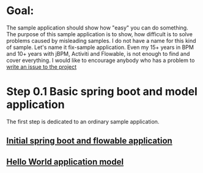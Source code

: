
# Goal:
The sample application should show how "easy" you can do something. The purpose of this sample application is to show,
how difficult is to solve problems caused by misleading samples. I do not have a name for this kind of sample. 
Let's name it fix-sample application.
Even my 15+ years in BPM and 10+ years with jBPM, Activiti and Flowable, is not enough to find and cover everything. 
I would like to encourage anybody who has a problem to [write an issue to the project](https://github.com/crystal-processes/crp-flowable-springboot-sample/issues) 

# Step 0.1 Basic spring boot and model application
The first step is dedicated to an ordinary sample application. 
## [Initial spring boot and flowable application](docs/01_sample/01-initialApp.md)
## [Hello World application model](docs/01_sample/02-helloWorld.md)
